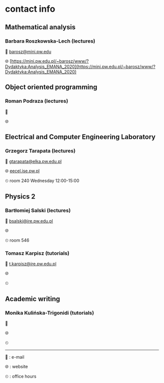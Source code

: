 # contact info

## Mathematical analysis

### Barbara Roszkowska-Lech (lectures)

📧 barosz@mini.pw.edu

🌐 [https://mini.pw.edu.pl/~barosz/www/?Dydaktyka:Analysis_EMANA_2020](https://mini.pw.edu.pl/~barosz/www/?Dydaktyka:Analysis_EMANA_2020)

## Object oriented programming

### Roman Podraza (lectures)

📧

🌐

## Electrical and Computer Engineering Laboratory

### Grzegorz Tarapata (lectures)

📧 gtarapata@elka.pw.edu.pl

🌐 [eecel.ise.pw.pl](eecel.ise.pw.pl)

⏲ room 240 Wednesday 12:00-15:00

## Physics 2

### Bartłomiej Salski (lectures)

📧 bsalski@ire.pw.edu.pl

🌐 []()

⏲ room 546

### Tomasz Karpisz (tutorials)

📧 t.karpisz@ire.pw.edu.pl

🌐 []()

⏲

## Academic writing

### Monika Kulińska-Trigonidi (tutorials)

📧

🌐 []()

⏲

---

📧 : e-mail

🌐 : website

⏲ : office hours
